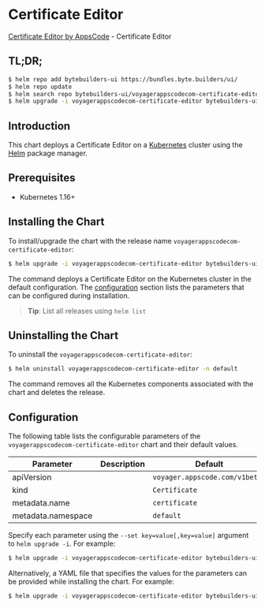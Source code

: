 # Certificate Editor

[Certificate Editor by AppsCode](https://byte.builders) - Certificate Editor

## TL;DR;

```bash
$ helm repo add bytebuilders-ui https://bundles.byte.builders/ui/
$ helm repo update
$ helm search repo bytebuilders-ui/voyagerappscodecom-certificate-editor --version=v0.4.15
$ helm upgrade -i voyagerappscodecom-certificate-editor bytebuilders-ui/voyagerappscodecom-certificate-editor -n default --create-namespace --version=v0.4.15
```

## Introduction

This chart deploys a Certificate Editor on a [Kubernetes](http://kubernetes.io) cluster using the [Helm](https://helm.sh) package manager.

## Prerequisites

- Kubernetes 1.16+

## Installing the Chart

To install/upgrade the chart with the release name `voyagerappscodecom-certificate-editor`:

```bash
$ helm upgrade -i voyagerappscodecom-certificate-editor bytebuilders-ui/voyagerappscodecom-certificate-editor -n default --create-namespace --version=v0.4.15
```

The command deploys a Certificate Editor on the Kubernetes cluster in the default configuration. The [configuration](#configuration) section lists the parameters that can be configured during installation.

> **Tip**: List all releases using `helm list`

## Uninstalling the Chart

To uninstall the `voyagerappscodecom-certificate-editor`:

```bash
$ helm uninstall voyagerappscodecom-certificate-editor -n default
```

The command removes all the Kubernetes components associated with the chart and deletes the release.

## Configuration

The following table lists the configurable parameters of the `voyagerappscodecom-certificate-editor` chart and their default values.

|     Parameter      | Description |                  Default                  |
|--------------------|-------------|-------------------------------------------|
| apiVersion         |             | <code>voyager.appscode.com/v1beta1</code> |
| kind               |             | <code>Certificate</code>                  |
| metadata.name      |             | <code>certificate</code>                  |
| metadata.namespace |             | <code>default</code>                      |


Specify each parameter using the `--set key=value[,key=value]` argument to `helm upgrade -i`. For example:

```bash
$ helm upgrade -i voyagerappscodecom-certificate-editor bytebuilders-ui/voyagerappscodecom-certificate-editor -n default --create-namespace --version=v0.4.15 --set apiVersion=voyager.appscode.com/v1beta1
```

Alternatively, a YAML file that specifies the values for the parameters can be provided while
installing the chart. For example:

```bash
$ helm upgrade -i voyagerappscodecom-certificate-editor bytebuilders-ui/voyagerappscodecom-certificate-editor -n default --create-namespace --version=v0.4.15 --values values.yaml
```
